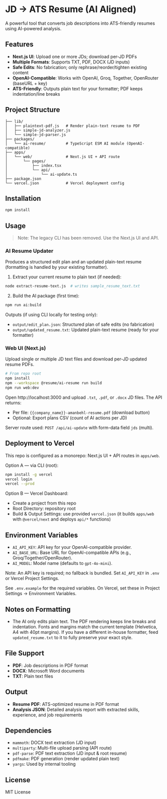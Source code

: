 # JD → ATS Resume (AI Aligned)

A powerful tool that converts job descriptions into ATS-friendly resumes using AI-powered analysis.

## Features

- **Next.js UI**: Upload one or more JDs; download per-JD PDFs
- **Multiple Formats**: Supports TXT, PDF, DOCX (JD inputs)
- **Safe Edits**: No fabrication; only rephrase/reorder/tighten existing content
- **OpenAI-Compatible**: Works with OpenAI, Groq, Together, OpenRouter (baseURL + key)
- **ATS-Friendly**: Outputs plain text for your formatter; PDF keeps indentation/line breaks

## Project Structure

```
├── lib/
│   ├── plaintext-pdf.js   # Render plain-text resume to PDF
│   ├── simple-jd-analyzer.js
│   └── simple-jd-parser.js
├── packages/
│   └── ai-resume/         # TypeScript ESM AI module (OpenAI-compatible)
├── apps/
│   └── web/               # Next.js UI + API route
│       └── pages/
│           ├── index.tsx
│           └── api/
│               └── ai-update.ts
├── package.json
└── vercel.json            # Vercel deployment config
```

## Installation

```bash
npm install
```

## Usage

> Note: The legacy CLI has been removed. Use the Next.js UI and API.

### AI Resume Updater

Produces a structured edit plan and an updated plain-text resume (formatting is handled by your existing formatter).

1) Extract your current resume to plain text (if needed):

```bash
node extract-resume-text.js  # writes sample_resume_text.txt
```

2) Build the AI package (first time):

```bash
npm run ai:build
```

Outputs (if using CLI locally for testing only):
- `output/edit_plan.json`: Structured plan of safe edits (no fabrication)
- `output/updated_resume.txt`: Updated plain-text resume (ready for your formatter)

### Web UI (Next.js)

Upload single or multiple JD text files and download per-JD updated resume PDFs.

```bash
# From repo root
npm install
npm --workspace @resume/ai-resume run build
npm run web:dev
```

Open http://localhost:3000 and upload `.txt`, `.pdf`, or `.docx` JD files. The API returns:
- Per file: `{{company_name}}-amanbehl-resume.pdf` (download button)
- Optional: Export plans CSV (count of AI actions per JD)

Server route used: `POST /api/ai-update` with form-data field `jds` (multi).

## Deployment to Vercel

This repo is configured as a monorepo: Next.js UI + API routes in `apps/web`.

Option A — via CLI (root):
```bash
npm install -g vercel
vercel login
vercel --prod
```

Option B — Vercel Dashboard:
- Create a project from this repo
- Root Directory: repository root
- Build & Output Settings: use provided `vercel.json` (it builds `apps/web` with `@vercel/next` and deploys `api/*` functions)

## Environment Variables

- `AI_API_KEY`: API key for your OpenAI-compatible provider.
- `AI_BASE_URL`: Base URL for OpenAI-compatible APIs (e.g., Groq/Together/OpenRouter).
- `AI_MODEL`: Model name (defaults to `gpt-4o-mini`).

Note: An API key is required; no fallback is bundled. Set `AI_API_KEY` in `.env` or Vercel Project Settings.

See `.env.example` for the required variables. On Vercel, set these in Project Settings → Environment Variables.

## Notes on Formatting

- The AI only edits plain text. The PDF rendering keeps line breaks and indentation. Fonts and margins match the current template (Helvetica, A4 with 40pt margins). If you have a different in-house formatter, feed `updated_resume.txt` to it to fully preserve your exact style.

## File Support

- **PDF**: Job descriptions in PDF format
- **DOCX**: Microsoft Word documents
- **TXT**: Plain text files

## Output

- **Resume PDF**: ATS-optimized resume in PDF format
- **Analysis JSON**: Detailed analysis report with extracted skills, experience, and job requirements

## Dependencies

- `mammoth`: DOCX text extraction (JD input)
- `multiparty`: Multi-file upload parsing (API route)
- `pdf-parse`: PDF text extraction (JD input & root resume)
- `pdfmake`: PDF generation (render updated plain text)
- `yargs`: Used by internal tooling

## License

MIT License
